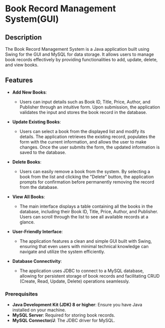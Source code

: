 # Book Record Management System(GUI)

## Description

The Book Record Management System is a Java application built using Swing for the GUI and MySQL for data storage. It allows users to manage book records effectively by providing functionalities to add, update, delete, and view books.

## Features

- **Add New Books**: 
  - Users can input details such as Book ID, Title, Price, Author, and Publisher through an intuitive form. Upon submission, the application validates the input and stores the book record in the database.

- **Update Existing Books**: 
  - Users can select a book from the displayed list and modify its details. The application retrieves the existing record, populates the form with the current information, and allows the user to make changes. Once the user submits the form, the updated information is saved to the database.

- **Delete Books**: 
  - Users can easily remove a book from the system. By selecting a book from the list and clicking the "Delete" button, the application prompts for confirmation before permanently removing the record from the database.

- **View All Books**: 
  - The main interface displays a table containing all the books in the database, including their Book ID, Title, Price, Author, and Publisher. Users can scroll through the list to see all available records at a glance.

- **User-Friendly Interface**: 
  - The application features a clean and simple GUI built with Swing, ensuring that even users with minimal technical knowledge can navigate and utilize the system efficiently.

- **Database Connectivity**: 
  - The application uses JDBC to connect to a MySQL database, allowing for persistent storage of book records and facilitating CRUD (Create, Read, Update, Delete) operations seamlessly.

### Prerequisites

- **Java Development Kit (JDK) 8 or higher**: Ensure you have Java installed on your machine.
- **MySQL Server**: Required for storing book records.
- **MySQL Connector/J**: The JDBC driver for MySQL.
